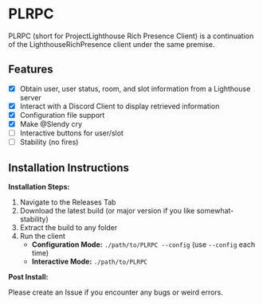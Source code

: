 # PLRPC

PLRPC (short for ProjectLighthouse Rich Presence Client) is a continuation of the LighthouseRichPresence client under the same premise.

## Features

- [x] Obtain user, user status, room, and slot information from a Lighthouse server
- [x] Interact with a Discord Client to display retrieved information
- [x] Configuration file support
- [x] Make @Slendy cry
- [ ] Interactive buttons for user/slot
- [ ] Stability (no fires)

## Installation Instructions

**Installation Steps:**

1. Navigate to the Releases Tab
2. Download the latest build (or major version if you like somewhat-stability)
3. Extract the build to any folder
4. Run the client
    - **Configuration Mode:** `./path/to/PLRPC --config` (use `--config` each time)
    - **Interactive Mode:** `./path/to/PLRPC`

**Post Install:**

Please create an Issue if you encounter any bugs or weird errors.
